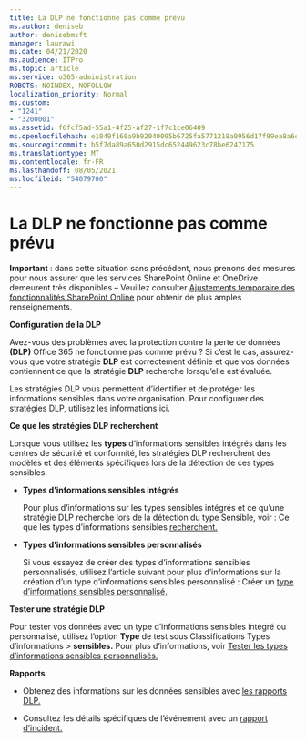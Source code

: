 ```yaml
---
title: La DLP ne fonctionne pas comme prévu
ms.author: deniseb
author: denisebmsft
manager: laurawi
ms.date: 04/21/2020
ms.audience: ITPro
ms.topic: article
ms.service: o365-administration
ROBOTS: NOINDEX, NOFOLLOW
localization_priority: Normal
ms.custom:
- "1241"
- "3200001"
ms.assetid: f6fcf5ad-55a1-4f25-af27-1f7c1ce06409
ms.openlocfilehash: e1049f160a9b92040095b6725fa5771218a0956d17f99ea8a6e9cc279e7c73f6
ms.sourcegitcommit: b5f7da89a650d2915dc652449623c78be6247175
ms.translationtype: MT
ms.contentlocale: fr-FR
ms.lasthandoff: 08/05/2021
ms.locfileid: "54079700"
---
```

# <a name="dlp-not-working-as-expected"></a>La DLP ne fonctionne pas comme prévu

**Important** : dans cette situation sans précédent, nous prenons des mesures pour nous assurer que les services SharePoint Online et OneDrive demeurent très disponibles – Veuillez consulter [Ajustements temporaire des fonctionnalités SharePoint Online](https://aka.ms/ODSPAdjustments) pour obtenir de plus amples renseignements.

 **Configuration de la DLP**

Avez-vous des problèmes avec la protection contre la perte de données **(DLP)** Office 365 ne fonctionne pas comme prévu ? Si c’est le cas, assurez-vous que votre stratégie **DLP** est correctement définie et que vos données contiennent ce que la stratégie **DLP** recherche lorsqu’elle est évaluée.
  
Les stratégies DLP vous permettent d’identifier et de protéger les informations sensibles dans votre organisation. Pour configurer des stratégies DLP, utilisez les informations [ici.](https://docs.microsoft.com/microsoft-365/compliance/create-a-dlp-policy-from-a-template)
  
 **Ce que les stratégies DLP recherchent**
  
Lorsque vous utilisez les **types** d’informations sensibles intégrés dans les centres de sécurité et conformité, les stratégies DLP recherchent des modèles et des éléments spécifiques lors de la détection de ces types sensibles.
  
- **Types d’informations sensibles intégrés**

    Pour plus d’informations sur les types sensibles intégrés et ce qu’une stratégie DLP recherche lors de la détection du type Sensible, voir : Ce que les types d’informations sensibles [recherchent.](https://docs.microsoft.com/microsoft-365/compliance/sensitive-information-type-entity-definitions)

- **Types d’informations sensibles personnalisés**

    Si vous essayez de créer des types d’informations sensibles personnalisés, utilisez l’article suivant pour plus d’informations sur la création d’un type d’informations sensibles personnalisé : Créer un [type d’informations sensibles personnalisé.](https://docs.microsoft.com/microsoft-365/compliance/create-a-custom-sensitive-information-type)

**Tester une stratégie DLP**

Pour tester vos données avec un type d’informations sensibles intégré ou personnalisé, utilisez l’option **Type** de test sous Classifications Types d’informations   >  **sensibles.** Pour plus d’informations, voir [Tester les types d’informations sensibles personnalisés.](https://docs.microsoft.com/microsoft-365/compliance/create-a-custom-sensitive-information-type#create-custom-sensitive-information-types-in-the-security--compliance-center)

 **Rapports**
  
- Obtenez des informations sur les données sensibles avec [les rapports DLP.](https://docs.microsoft.com/microsoft-365/compliance/data-loss-prevention-policies#dlp-reports)

- Consultez les détails spécifiques de l’événement avec un [rapport d’incident.](https://docs.microsoft.com/microsoft-365/compliance/data-loss-prevention-policies#incident-reports)
